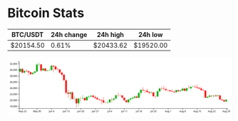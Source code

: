 # Bitcoin Stats

BTC/USDT|24h change|24h high|24h low|
|---|---|---|---|
|$20154.50|0.61%|$20433.62|$19520.00|

<img src="./chart.svg">
